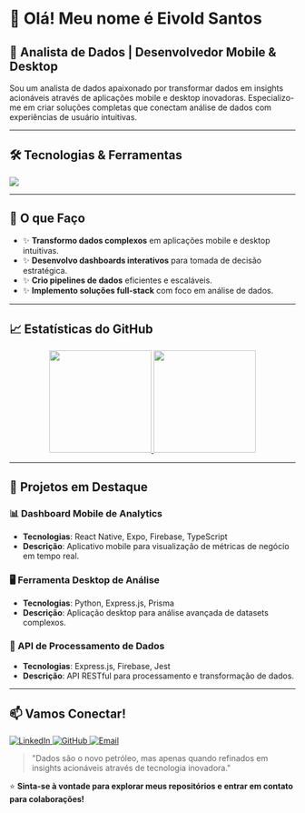 # 👋 Olá! Meu nome é Eivold Santos

## 🚀 Analista de Dados | Desenvolvedor Mobile & Desktop

Sou um analista de dados apaixonado por transformar dados em insights acionáveis através de aplicações mobile e desktop inovadoras. Especializo-me em criar soluções completas que conectam análise de dados com experiências de usuário intuitivas.

---

## 🛠️ Tecnologias & Ferramentas

<p align="left">
  <a href="https://skillicons.dev">
    <img src="https://skillicons.dev/icons?i=js,ts,python,nodejs,express,prisma,react,expo,firebase,jest,git,vscode,md,json" />
  </a>
</p>



---

## 🎯 O que Faço
- ✨ **Transformo dados complexos** em aplicações mobile e desktop intuitivas.
- ✨ **Desenvolvo dashboards interativos** para tomada de decisão estratégica.
- ✨ **Crio pipelines de dados** eficientes e escaláveis.
- ✨ **Implemento soluções full-stack** com foco em análise de dados.

---

## 📈 Estatísticas do GitHub

<p align="center">
  <a href="https://github.com/EivoldSantos">
    <img height="180em" src="https://github-readme-stats.vercel.app/api?username=EivoldSantos&show_icons=true&theme=dracula&include_all_commits=true&count_private=true&locale=pt-br"/>
    <img height="180em" src="https://github-readme-stats.vercel.app/api/top-langs/?username=EivoldSantos&layout=compact&langs_count=7&theme=dracula&locale=pt-br"/>
  </a>
</p>

---

## 📂 Projetos em Destaque

### 📊 Dashboard Mobile de Analytics
- **Tecnologias**: React Native, Expo, Firebase, TypeScript
- **Descrição**: Aplicativo mobile para visualização de métricas de negócio em tempo real.

### 🖥️ Ferramenta Desktop de Análise
- **Tecnologias**: Python, Express.js, Prisma
- **Descrição**: Aplicação desktop para análise avançada de datasets complexos.

### 🔄 API de Processamento de Dados
- **Tecnologias**: Express.js, Firebase, Jest
- **Descrição**: API RESTful para processamento e transformação de dados.

---

## 📫 Vamos Conectar!

<p align="left">
  <a href="https://www.linkedin.com/in/EivoldSantos/" target="_blank">
    <img src="https://img.shields.io/badge/LinkedIn-%230077B5.svg?style=for-the-badge&logo=linkedin&logoColor=white" alt="LinkedIn">
  </a>
  <a href="https://github.com/EivoldSantos" target="_blank">
    <img src="https://img.shields.io/badge/GitHub-%23121011.svg?style=for-the-badge&logo=github&logoColor=white" alt="GitHub">
  </a>
  <a href="mailto:eivoldviniciusamaral@gmail.com" target="_blank">
    <img src="https://img.shields.io/badge/Email-D14836?style=for-the-badge&logo=gmail&logoColor=white" alt="Email">
  </a>
</p>

> "Dados são o novo petróleo, mas apenas quando refinados em insights acionáveis através de tecnologia inovadora."

⭐ **Sinta-se à vontade para explorar meus repositórios e entrar em contato para colaborações!**
